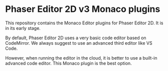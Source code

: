 # Phaser Editor 2D v3 Monaco plugins

This repository contains the Monaco Editor plugins for Phaser Editor 2D. It is in its early stage.

By default, Phaser Editor 2D uses a very basic code editor based on CodeMirror.
We always suggest to use an advanced third editor like VS Code.

However, when running the editor in the cloud, it is better to use a built-in advanced
code editor. This Monaco plugin is the best option.